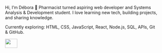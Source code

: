 Hi, I’m Débora 👋
Pharmacist turned aspiring web developer and Systems Analysis & Development student. I love learning new tech, building projects, and sharing knowledge.

Currently exploring: HTML, CSS, JavaScript, React, Node.js, SQL, APIs, Git & GitHub.

<a href="https://www.linkedin.com/in/d%C3%A9bora-arruda-26781b287/#main-content" target="blank"><img align="center" src="(https://www.linkedin.com/in/d%C3%A9bora-arruda-26781b287/#main-content)" alt="" height="30" width="40"/></a>


